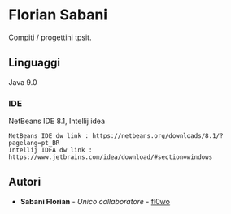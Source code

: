 # Florian Sabani

Compiti / progettini tpsit.

## Linguaggi

Java 9.0

### IDE

NetBeans IDE 8.1, Intellij idea

```
NetBeans IDE dw link : https://netbeans.org/downloads/8.1/?pagelang=pt_BR
Intellij IDEA dw link : https://www.jetbrains.com/idea/download/#section=windows
```

## Autori

* **Sabani Florian** - *Unico collaboratore* - [fl0wo](https://github.com/fl0wo)
